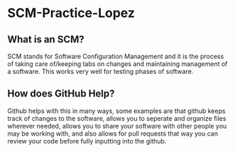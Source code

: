 # SCM-Practice-Lopez
## What is an SCM?
SCM stands for Software Configuration Management and it is the process of taking care of/keeping tabs on changes and maintaining management of a software. This works very well for testing phases of software.

## How does GitHub Help?
Github helps with this in many ways, some examples are that github keeps track of changes to the software, allows you to seperate and organize files wherever needed, allows you to share your software with other people you may be working with, and also allows for pull requests that way you can review your code before fully inputting into the github. 
